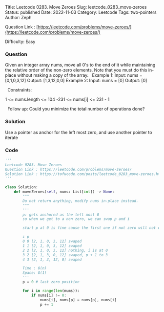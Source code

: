 Title: Leetcode 0283. Move Zeroes
Slug: leetcode_0283_move-zeroes
Status: published
Date: 2022-11-03
Category: Leetcode
Tags: two-pointers
Author: Zeph

Question Link : [https://leetcode.com/problems/move-zeroes/](https://leetcode.com/problems/move-zeroes/)

Difficulty: Easy

### Question
Given an integer array nums, move all 0's to the end of it while maintaining the relative order of the non-zero elements.
Note that you must do this in-place without making a copy of the array.
 
Example 1:
Input: nums = [0,1,0,3,12]
Output: [1,3,12,0,0]
Example 2:
Input: nums = [0]
Output: [0]

 
Constraints:

1 <= nums.length <= 104
-231 <= nums[i] <= 231 - 1

 
Follow up: Could you minimize the total number of operations done?

### Solution

Use a pointer as anchor for the left most zero, and use another pointer to iterate

### Code
```python
'''
Leetcode 0283. Move Zeroes
Question Link : https://leetcode.com/problems/move-zeroes/
Solution Link : https://tofucode.com/posts/leetcode_0283_move-zeroes.html
'''

class Solution:
    def moveZeroes(self, nums: List[int]) -> None:
        """
        Do not return anything, modify nums in-place instead.
        """
        '''
        p: gets anchored as the left most 0
        so when we get to a non zero, we can swap p and i

        start p at 0 is fine cause the first one if not zero will not do anything and just p +=1

        i p
        0 0 [2, 1, 0, 3, 12] swaped
        1 1 [2, 1, 0, 3, 12] swaped
        2 2 [2, 1, 0, 3, 12] nothing, i is at 0
        3 2 [2, 1, 3, 0, 12] swaped, p + 1 to 3
        4 3 [2, 1, 3, 12, 0] swaped

        Time : O(n)
        Space: O(1)
        '''
        p = 0 # last zero position

        for i in range(len(nums)):
            if nums[i] != 0:
                nums[i], nums[p] = nums[p], nums[i]
                p += 1




```

